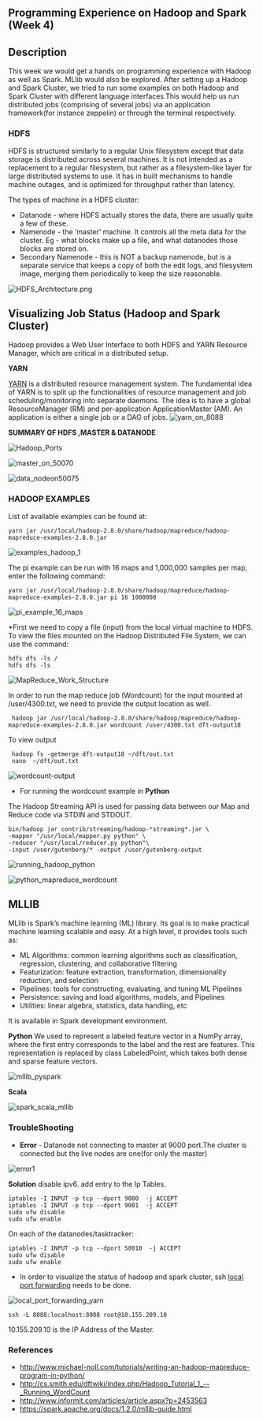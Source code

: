## Programming Experience on Hadoop and Spark (Week 4)

## Description
This week we would get a hands on programming experience with Hadoop as well as Spark. MLlib would also be explored.
After setting up a Hadoop and Spark Cluster, we tried to run some examples on both Hadoop and Spark Cluster with different language interfaces.This would help us run distributed jobs (comprising of several jobs) via an application framework(for instance zeppelin) or through the terminal respectively.

### HDFS

HDFS is structured similarly to a regular Unix filesystem except that data storage is distributed across several machines. It is not intended as a replacement to a regular filesystem, but rather as a filesystem-like layer for large distributed systems to use. It has in built mechanisms to handle machine outages, and is optimized for throughput rather than latency.

The types of machine in a HDFS cluster:

* Datanode - where HDFS actually stores the data, there are usually quite a few of these.
* Namenode - the ‘master’ machine. It controls all the meta data for the cluster. Eg - what blocks make up a file, and what datanodes those blocks are stored on.
* Secondary Namenode - this is NOT a backup namenode, but is a separate service that keeps a copy of both the edit logs, and filesystem image, merging them periodically to keep the size reasonable.


![HDFS_Architecture.png](https://github.com/IshmeetKaur/Distributed-Data-Mining-Lab/blob/master/Week4/HDFS_Architecture.png)

## Visualizing Job Status (Hadoop and Spark Cluster)

Hadoop provides a Web User Interface to both HDFS and YARN Resource Manager, which are critical in a distributed setup.

**YARN**

[YARN](https://hadoop.apache.org/docs/current/hadoop-yarn/hadoop-yarn-site/YARN.html) is a distributed resource management system. The fundamental idea of YARN is to split up the functionalities of resource management and job scheduling/monitoring into separate daemons. The idea is to have a global ResourceManager (RM) and per-application ApplicationMaster (AM). An application is either a single job or a DAG of jobs.
![yarn_on_8088](https://github.com/IshmeetKaur/Distributed-Data-Mining-Lab/blob/master/Week4/yarn_on_8088.png)

**SUMMARY OF HDFS ,MASTER & DATANODE** 

![Hadoop_Ports](https://github.com/IshmeetKaur/Distributed-Data-Mining-Lab/blob/master/Week4/Hadoop_Ports.png)

![master_on_50070](https://github.com/IshmeetKaur/Distributed-Data-Mining-Lab/blob/master/Week4/master_on_50070.png)

![data_nodeon50075](https://github.com/IshmeetKaur/Distributed-Data-Mining-Lab/blob/master/Week4/data_nodeon50075.png)

### HADOOP EXAMPLES

List of available examples can be found at:

```
yarn jar /usr/local/hadoop-2.8.0/share/hadoop/mapreduce/hadoop-mapreduce-examples-2.8.0.jar 
```

![examples_hadoop_1](https://github.com/IshmeetKaur/Distributed-Data-Mining-Lab/blob/master/Week4/examples_hadoop_1.png)

The pi example  can be run with 16 maps and 1,000,000 samples per map, enter the following command:

```
yarn jar /usr/local/hadoop-2.8.0/share/hadoop/mapreduce/hadoop-mapreduce-examples-2.8.0.jar pi 16 1000000
```

![pi_example_16_maps](https://github.com/IshmeetKaur/Distributed-Data-Mining-Lab/blob/master/Week4/pi_example_16_maps.png)


*First we need to copy a file (input) from the local virtual machine to HDFS. To view the files mounted on the Hadoop Distributed File System, we can use the command:
```
hdfs dfs -ls /
hdfs dfs -ls 
```
![MapReduce_Work_Structure](https://github.com/IshmeetKaur/Distributed-Data-Mining-Lab/blob/master/Week4/MapReduce_Work_Structure.png)



In order to run the map reduce job (Wordcount) for the input mounted at /user/4300.txt, we need to provide the output location as well.

```
 hadoop jar /usr/local/hadoop-2.8.0/share/hadoop/mapreduce/hadoop-mapreduce-examples-2.8.0.jar wordcount /user/4300.txt dft-output18 
```

To view output

```
 hadoop fs -getmerge dft-output18 ~/dft/out.txt
 nano  ~/dft/out.txt
```
![wordcount-output](https://github.com/IshmeetKaur/Distributed-Data-Mining-Lab/blob/master/Week4/wordcount-output.png)


* For running the wordcount example in **Python**

The Hadoop Streaming API is used for passing data between our Map and Reduce code via STDIN and STDOUT.

```
bin/hadoop jar contrib/streaming/hadoop-*streaming*.jar \
-mapper "/usr/local/mapper.py python" \
-reducer "/usr/local/reducer.py python"\
-input /user/gutenberg/* -output /user/gutenberg-output
```

![running_hadoop_python](https://github.com/IshmeetKaur/Distributed-Data-Mining-Lab/blob/master/Week4/running_hadoop_python.png)

![python_mapreduce_wordcount](https://github.com/IshmeetKaur/Distributed-Data-Mining-Lab/blob/master/Week4/python_mapreduce_wordcount.png)

## MLLIB

MLlib is Spark’s machine learning (ML) library. Its goal is to make practical machine learning scalable and easy. At a high level, it provides tools such as:

* ML Algorithms: common learning algorithms such as classification, regression, clustering, and collaborative filtering
* Featurization: feature extraction, transformation, dimensionality reduction, and selection
* Pipelines: tools for constructing, evaluating, and tuning ML Pipelines
* Persistence: saving and load algorithms, models, and Pipelines
* Utilities: linear algebra, statistics, data handling, etc

It is available in Spark development environment.

**Python**
We used to represent a labeled feature vector in a NumPy array, where the first entry corresponds to the label and the rest are features. This representation is replaced by class LabeledPoint, which takes both dense and sparse feature vectors.

![mllib_pyspark](https://github.com/IshmeetKaur/Distributed-Data-Mining-Lab/blob/master/Week4/mllib_pyspark.png)

**Scala**

![spark_scala_mllib](https://github.com/IshmeetKaur/Distributed-Data-Mining-Lab/blob/master/Week4/spark_scala_mllib.png)


### TroubleShooting

*  **Error** - Datanode not connecting to master at 9000 port.The cluster is connected but the live nodes are one(for only the master)

![error1](https://github.com/IshmeetKaur/Distributed-Data-Mining-Lab/blob/master/Week4/error1.png)

**Solution** disable ipv6.
add entry to the Ip Tables.

```
iptables -I INPUT -p tcp --dport 9000  -j ACCEPT
iptables -I INPUT -p tcp --dport 9001  -j ACCEPT
sudo ufw disable
sudo ufw enable
```
On each of the datanodes/tasktracker:

```
iptables -I INPUT -p tcp --dport 50010  -j ACCEPT
sudo ufw disable
sudo ufw enable
```

*   In order to visualize the status of hadoop and spark cluster, ssh [local port forwarding](http://blog.trackets.com/2014/05/17/ssh-tunnel-local-and-remote-port-forwarding-explained-with-examples.html) needs to be done.

![local_port_forwarding_yarn](https://github.com/IshmeetKaur/Distributed-Data-Mining-Lab/blob/master/Week4/local_port_forwarding_yarn.png)

``` 
ssh -L 8088:localhost:8088 root@10.155.209.10
```
10.155.209.10 is the IP Address of the Master.

### References

*  http://www.michael-noll.com/tutorials/writing-an-hadoop-mapreduce-program-in-python/
*  http://cs.smith.edu/dftwiki/index.php/Hadoop_Tutorial_1_--_Running_WordCount
*  http://www.informit.com/articles/article.aspx?p=2453563
*  https://spark.apache.org/docs/1.2.0/mllib-guide.html





